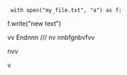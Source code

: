      with open("my_file.txt", "a") as f:
   f.write("new text")

vv 
Endnnn
///
    nv
  nnbfgnbvfvv
  
        
  
nvv   
 

  v
   
  
 
    
  
 
  
 
 
